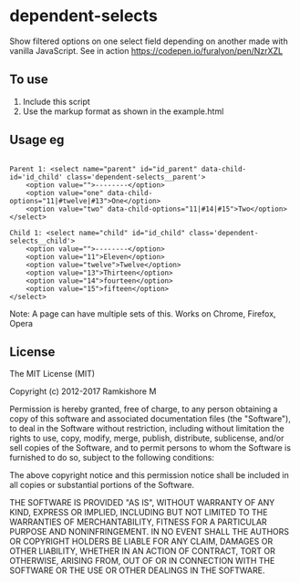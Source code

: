 # dependent-selects

Show filtered options on one select field depending on another made with vanilla JavaScript. See in action https://codepen.io/furalyon/pen/NzrXZL

## To use

1. Include this script
2. Use the markup format as shown in the example.html

## Usage eg

~~~~

Parent 1: <select name="parent" id="id_parent" data-child-id='id_child' class='dependent-selects__parent'>
    <option value="">--------</option>
    <option value="one" data-child-options="11|#twelve|#13">One</option>
    <option value="two" data-child-options="11|#14|#15">Two</option>
</select>

Child 1: <select name="child" id="id_child" class='dependent-selects__child'>
    <option value="">--------</option>
    <option value="11">Eleven</option>
    <option value="twelve">Twelve</option>
    <option value="13">Thirteen</option>
    <option value="14">fourteen</option>
    <option value="15">fifteen</option>
</select>

~~~~


Note: A page can have multiple sets of this. Works on Chrome, Firefox, Opera


## License

The MIT License (MIT)

Copyright (c) 2012-2017 Ramkishore M

Permission is hereby granted, free of charge, to any person obtaining a copy of this software and associated documentation files (the "Software"), to deal in the Software without restriction, including without limitation the rights to use, copy, modify, merge, publish, distribute, sublicense, and/or sell copies of the Software, and to permit persons to whom the Software is furnished to do so, subject to the following conditions:

The above copyright notice and this permission notice shall be included in all copies or substantial portions of the Software.

THE SOFTWARE IS PROVIDED "AS IS", WITHOUT WARRANTY OF ANY KIND, EXPRESS OR IMPLIED, INCLUDING BUT NOT LIMITED TO THE WARRANTIES OF MERCHANTABILITY, FITNESS FOR A PARTICULAR PURPOSE AND NONINFRINGEMENT. IN NO EVENT SHALL THE AUTHORS OR COPYRIGHT HOLDERS BE LIABLE FOR ANY CLAIM, DAMAGES OR OTHER LIABILITY, WHETHER IN AN ACTION OF CONTRACT, TORT OR OTHERWISE, ARISING FROM, OUT OF OR IN CONNECTION WITH THE SOFTWARE OR THE USE OR OTHER DEALINGS IN THE SOFTWARE.